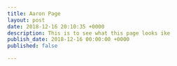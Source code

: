 ```yaml
---
title: Aaron Page
layout: post
date: 2018-12-16 20:10:35 +0000
description: This is to see what this page looks ike
publish_date: 2018-12-16 00:00:00 +0000
published: false

---
```

